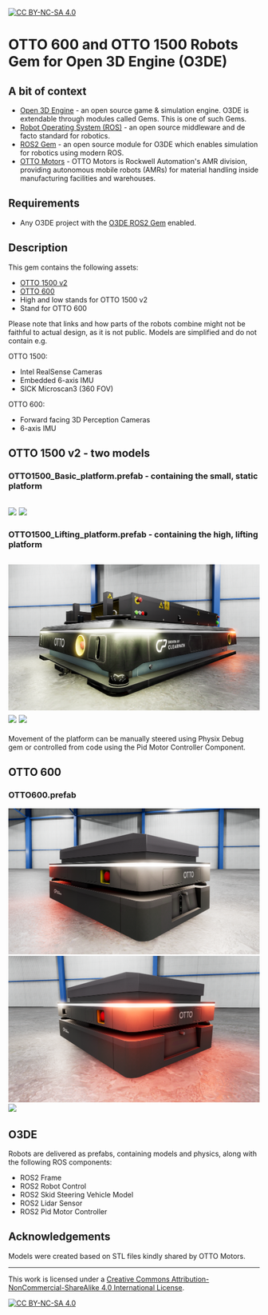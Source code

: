 [![CC BY-NC-SA 4.0][cc-by-nc-sa-shield]][cc-by-nc-sa]

# OTTO 600 and OTTO 1500 Robots Gem for Open 3D Engine (O3DE)

## A bit of context

* [Open 3D Engine](https:://o3de.org) - an open source game & simulation engine. O3DE is extendable through modules
  called Gems. This is one of such Gems.
* [Robot Operating System (ROS)](https://docs.ros.org/en/rolling/index.html) - an open source middleware and de facto
  standard for robotics.
* [ROS2 Gem](https://github.com/o3de/o3de-extras/tree/development/Gems/ROS2) - an open source module for O3DE which
  enables simulation for robotics using modern ROS.
* [OTTO Motors](https://ottomotors.com/) - OTTO Motors is Rockwell Automation's AMR division, providing autonomous mobile robots (AMRs) for material handling inside manufacturing facilities and warehouses.

## Requirements
- Any O3DE project with the [O3DE ROS2 Gem](https://github.com/o3de/o3de-extras/tree/development/Gems/ROS2) enabled.

## Description
This gem contains the following assets:
- [OTTO 1500 v2](https://ottomotors.com/1500)
- [OTTO 600](https://ottomotors.com/600)
- High and low stands for OTTO 1500 v2
- Stand for OTTO 600

Please note that links and how parts of the robots combine might not be faithful to actual design, as it is not public. Models are simplified and do not contain e.g. 

OTTO 1500:
- Intel RealSense Cameras
- Embedded 6-axis IMU
- SICK Microscan3 (360 FOV)

OTTO 600:
- Forward facing 3D Perception Cameras
- 6-axis IMU

## OTTO 1500 v2 - two models

### OTTO1500_Basic_platform.prefab - containing the small, static platform
![](docs/images/OTTO1500_Basic_platform_front.png) <!-- TODO: change image with new fixed model -->
![](docs/images/OTTO1500_Basic_platform_top.png)
---

### OTTO1500_Lifting_platform.prefab - containing the high, lifting platform
![](docs/images/OTTO1500_Lifting_platform_front.png) <!-- TODO: change image with new fixed model -->
![](docs/images/OTTO1500_Lifting_platform_lift.png) <!-- TODO: change image with new fixed model -->
![](docs/images/OTTO1500_Lifting_platform_top.png)
---
Movement of the platform can be manually steered using Physix Debug gem or controlled from code using the Pid Motor Controller Component.

## OTTO 600
### OTTO600.prefab
![](docs/images/OTTO600_front.png)
![](docs/images/OTTO600_back.png)
![](docs/images/OTTO600_top.png)

## O3DE 
Robots are delivered as prefabs, containing models and physics, along with the following ROS components:
- ROS2 Frame
- ROS2 Robot Control
- ROS2 Skid Steering Vehicle Model
- ROS2 Lidar Sensor
- ROS2 Pid Motor Controller

## Acknowledgements

Models were created based on STL files kindly shared by OTTO Motors.

---

This work is licensed under a
[Creative Commons Attribution-NonCommercial-ShareAlike 4.0 International License][cc-by-nc-sa].

[![CC BY-NC-SA 4.0][cc-by-nc-sa-image]][cc-by-nc-sa]

[cc-by-nc-sa]: http://creativecommons.org/licenses/by-nc-sa/4.0/
[cc-by-nc-sa-image]: https://licensebuttons.net/l/by-nc-sa/4.0/88x31.png
[cc-by-nc-sa-shield]: https://img.shields.io/badge/License-CC%20BY--NC--SA%204.0-lightgrey.svg
